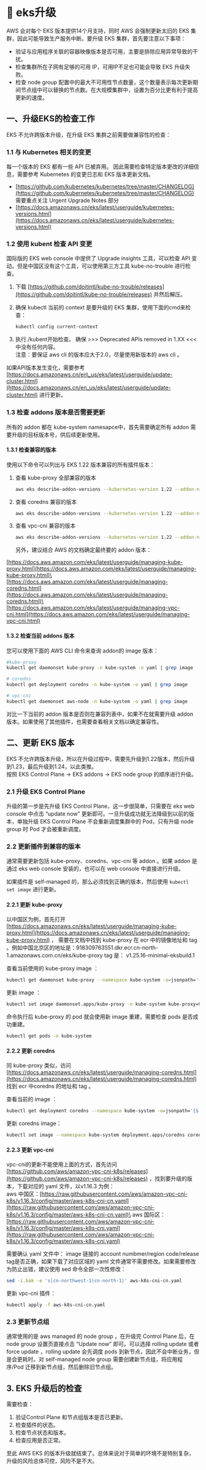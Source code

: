 # 🥭 eks升级

AWS 会对每个 EKS 版本提供14个月支持，同时 AWS 会强制更新太旧的 EKS 集群，因此可能导致生产服务中断。要升级 EKS 集群，首先要注意以下事项：

* 验证与应用程序关联的容器映像版本是否可用，主要是排除应用异常导致的干扰。
* 检查集群所在子网有足够的可用 IP，可用IP不足也可能会导致 EKS 升级失败。
* 检查 node group 配置中的最大不可用性节点数量，这个数量表示每次更新期间节点组中可以替换的节点数。在大规模集群中，设置为百分比更有利于提高更新的速度。

## 一、升级EKS的检查工作

EKS 不允许跨版本升级，在升级 EKS 集群之前需要做兼容性的检查：

### 1.1 与 Kubernetes 相关的变更

每一个版本的 EKS 都有一些 API 已被弃用。 因此需要检查特定版本更改的详细信息，需要参考 Kubernetes 的变更日志和 EKS 版本更新文档。

* [https://github.com/kubernetes/kubernetes/tree/master/CHANGELOG](https://github.com/kubernetes/kubernetes/tree/master/CHANGELOG) 需要重点关注 Urgent Upgrade Notes 部分
* [https://docs.amazonaws.cn/eks/latest/userguide/kubernetes-versions.html](https://docs.amazonaws.cn/eks/latest/userguide/kubernetes-versions.html)

### 1.2 使用 kubent 检查 API 变更

国际版的 EKS web console 中提供了 Upgrade insights 工具，可以检查 API 变动。但是中国区没有这个工具，可以使用第三方工具 kube-no-trouble 进行检查。

1. 下载 [https://github.com/doitintl/kube-no-trouble/releases](https://github.com/doitintl/kube-no-trouble/releases) 并然后解压。
2.  确保 kubectl 当前的 context 是要升级的 EKS 集群，使用下面的cmd来检查：

    ```bash
    kubectl config current-context
    ```
3. 执行./kubent开始检查。 确保 >>> Deprecated APIs removed in 1.XX <<< 中没有任何内容。\
   注意：要保证 aws cli 的版本应大于2.0，尽量使用新版本的 aws cli 。

如果API版本发生变化，需要参考 [https://docs.amazonaws.cn/en\_us/eks/latest/userguide/update-cluster.html](https://docs.amazonaws.cn/en_us/eks/latest/userguide/update-cluster.html) 进行更新。

### 1.3 检查 addons 版本是否需要更新

所有的 addon 都在 kube-system namesapce中，首先需要确定所有 addon 需要升级的目标版本号，供后续更新使用。

#### 1.3.1 检查兼容的版本

使用以下命令可以列出与 EKS 1.22 版本兼容的所有插件版本：

1.  查看 kube-proxy 全部兼容的版本

    ```bash
    aws eks describe-addon-versions --kubernetes-version 1.22 --addon-name kube-proxy | grep addonVersion
    ```
2.  查看 coredns 兼容的版本

    ```bash
    aws eks describe-addon-versions --kubernetes-version 1.22 --addon-name coredns | grep addonVersion
    ```
3.  查看 vpc-cni 兼容的版本

    ```bash
    aws eks describe-addon-versions --kubernetes-version 1.22 --addon-name vpc-cni | grep addonVersion
    ```

    另外，建议结合 AWS 的文档确定最终要的 addon 版本：

[https://docs.aws.amazon.com/eks/latest/userguide/managing-kube-proxy.html](https://docs.aws.amazon.com/eks/latest/userguide/managing-kube-proxy.html)\
[https://docs.aws.amazon.com/eks/latest/userguide/managing-coredns.html](https://docs.aws.amazon.com/eks/latest/userguide/managing-coredns.html)\
[https://docs.aws.amazon.com/eks/latest/userguide/managing-vpc-cni.html](https://docs.aws.amazon.com/eks/latest/userguide/managing-vpc-cni.html)

#### 1.3.2 检查当前 addons 版本

您可以使用下面的 AWS CLI 命令来查询 addon的 image 版本：

```bash
#kube-proxy
kubectl get daemonset kube-proxy -n kube-system -o yaml | grep image

# coredns
kubectl get deployment coredns -n kube-system -o yaml | grep image

# vpc-cni
kubectl get daemonset aws-node -n kube-system -o yaml | grep image
```

对比一下当前的 addon 版本是否则在兼容列表中，如果不在就需要升级 addon 版本。如果使用了其他插件，也需要查看相关文档以确定兼容性。

## 二、更新 EKS 版本

EKS 不允许跨版本升级，所以在升级过程中，需要先升级到1.22版本，然后升级到1.23，最后升级到1.24，以此类推。\
按照 EKS Control Plane -> EKS addons -> EKS node group 的顺序进行升级。

### 2.1 升级 EKS Control Plane

升级的第一步是先升级 EKS Control Plane，这一步很简单，只需要在 eks web console 中点击 “update now” 更新即可。一旦升级成功就无法降级到以前的版本，单独升级 EKS Control Plane 不会重新调度集群中的 Pod，只有升级 node group 时 Pod 才会被重新调度。

### 2.2 更新插件到兼容的版本

通常需要更新包括 kube-proxy、coredns、vpc-cni 等 addon 。如果 addon 是通过 eks web console 安装的，也可以在 web console 中直接进行升级。

如果插件是 self-managed 的，那么必须找到正确的版本，然后使用 `kubectl set image` 进行更新。

#### 2.2.1 更新 kube-proxy

以中国区为例，首先打开 [https://docs.amazonaws.cn/eks/latest/userguide/managing-kube-proxy.html](https://docs.amazonaws.cn/eks/latest/userguide/managing-kube-proxy.html) ， 需要在文档中找到 kube-proxy 在 ecr 中的镜像地址和 tag 。例如中国北京区的地址是：918309763551.dkr.ecr.cn-north-1.amazonaws.com.cn/eks/kube-proxy tag 是： v1.25.16-minimal-eksbuild.1

查看当前使用的 kube-proxy image ：

```bash
kubectl get daemonset kube-proxy --namespace kube-system -o=jsonpath='{$.spec.template.spec.containers[:1].image}'
```

更新 image ：

```bash
kubectl set image daemonset.apps/kube-proxy -n kube-system kube-proxy=918309763551.dkr.ecr.cn-north-1.amazonaws.com.cn/eks/kube-proxy:v1.25.16-minimal-eksbuild.1
```

命令执行后 kube-proxy 的 pod 就会使用新 image 重建，需要检查 pods 是否成功重建。

```bash
kubectl get pods -n kube-system
```

#### 2.2.2 更新 coredns

同 kube-proxy 类似，访问 [https://docs.amazonaws.cn/eks/latest/userguide/managing-coredns.html](https://docs.amazonaws.cn/eks/latest/userguide/managing-coredns.html) 找到 ecr 中coredns 的地址和 tag 。

查看当前的 image ：

```bash
kubectl get deployment coredns --namespace kube-system -o=jsonpath='{$.spec.template.spec.containers[:1].image}'
```

更新 coredns image：

```bash
kubectl set image --namespace kube-system deployment.apps/coredns coredns=918309763551.dkr.ecr.region-code.amazonaws.com.cn/eks/coredns:v1.8.7-eksbuild.3
```

#### 2.2.3 更新 vpc-cni

vpc-cni的更新不能使用上面的方式，首先访问 [https://github.com/aws/amazon-vpc-cni-k8s/releases](https://github.com/aws/amazon-vpc-cni-k8s/releases) ，找到要升级的版本，下载对应的 yaml 文件，以v1.16.3 为例：\
aws 中国区：[https://raw.githubusercontent.com/aws/amazon-vpc-cni-k8s/v1.16.3/config/master/aws-k8s-cni-cn.yaml](https://raw.githubusercontent.com/aws/amazon-vpc-cni-k8s/v1.16.3/config/master/aws-k8s-cni-cn.yaml)\
aws 国际区：[https://raw.githubusercontent.com/aws/amazon-vpc-cni-k8s/v1.16.3/config/master/aws-k8s-cni.yaml](https://raw.githubusercontent.com/aws/amazon-vpc-cni-k8s/v1.16.3/config/master/aws-k8s-cni.yaml)

需要确认 yaml 文件中： image 链接的 account numbmer/region code/release tag是否正确，如果下载了对应区域的 yaml 文件通常不需要修改。如果需要修改为防止出错，建议使用 sed 命令全部一次性修改：

```bash
sed -i.bak -e 's|cn-northwest-1|cn-north-1|' aws-k8s-cni-cn.yaml
```

更新 vpc-cni 插件：

```bash
kubectl apply -f aws-k8s-cni-cn.yaml
```

### 2.3 更新节点组

通常使用的是 aws managed 的 node group ，在升级完 Control Plane 后，在 node group 设置页直接点击 “Update now” 即可。可以选择 rolling update 或者 force update ，rolling update 会先调度 pods 到新节点，因此不会中断业务，但是会更耗时。对 self-managed node group 需要创建新节点组，将应用程序/Pod 迁移到新节点组，然后删除旧节点组。

## 3. EKS 升级后的检查

需要检查：

1. 验证Control Plane 和节点组版本是否已更新。
2. 检查插件的状态。
3. 检查节点状态和版本。
4. 检查应用是否正常。

至此 AWS EKS 的版本升级就结束了。总体来说对于简单的环境不是特别复杂，升级的风险总体可控，风险不是不大。
